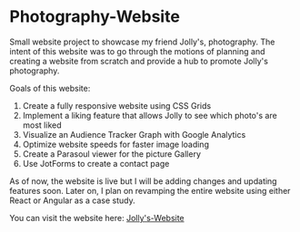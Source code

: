 # Photography-Website
Small website project to showcase my friend Jolly's, photography. The intent of this website was to go through the motions of planning and creating a website from scratch and provide a hub to promote Jolly's photography.

Goals of this website:
1. Create a fully responsive website using CSS Grids
2. Implement a liking feature that allows Jolly to see which photo's are most liked
3. Visualize an Audience Tracker Graph with Google Analytics 
4. Optimize website speeds for faster image loading
5. Create a Parasoul viewer for the picture Gallery 
6. Use JotForms to create a contact page 


As of now, the website is live but I will be adding changes and updating features soon. Later on, I plan on revamping the entire website using either React or Angular as a case study. 

 You can visit the website here: [Jolly's-Website](http://gameressence.space:8080/Jolly/index.html)
